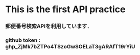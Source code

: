 # This is the first API practice
### 郵便番号検索APIを利用しています．
### github token : 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